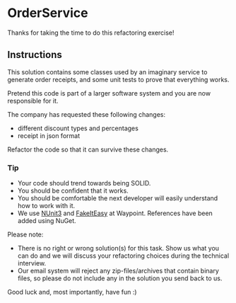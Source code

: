 # OrderService

Thanks for taking the time to do this refactoring exercise!

## Instructions

This solution contains some classes used by an imaginary service to generate order receipts, and some unit tests to prove that everything works.

Pretend this code is part of a larger software system and you are now responsible for it.

The company has requested these following changes:
* different discount types and percentages
* receipt in json format

Refactor the code so that it can survive these changes.

### Tip
* Your code should trend towards being SOLID.
* You should be confident that it works. 
* You should be comfortable the next developer will easily understand how to work with it.
* We use [NUnit3](http://www.nunit.org) and [FakeItEasy](https://fakeiteasy.github.io/) at Waypoint. References have been added using NuGet.

Please note:
* There is no right or wrong solution(s) for this task. Show us what you can do and we will discuss your refactoring choices during the technical interview. 
* Our email system will reject any zip-files/archives that contain binary files, so please do not include any in the solution you send back to us. 

Good luck and, most importantly, have fun :)
